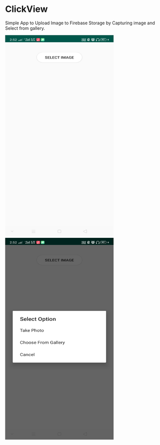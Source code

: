 # ClickView
Simple App to Upload Image to Firebase Storage by Capturing image and Select from gallery.

<img src="https://github.com/ashok1708/ClickView/blob/master/screenshots/Screenshot_2020-02-13-14-52-14-49_cde86e4a82512f4df35187b865568b4f.png" width="350" height="650">   
<img src="https://github.com/ashok1708/ClickView/blob/master/screenshots/Screenshot_2020-02-13-14-52-17-11_cde86e4a82512f4df35187b865568b4f.png" width="350" height="650"> 


